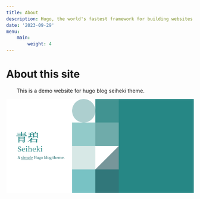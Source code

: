 ```yaml
---
title: About
description: Hugo, the world's fastest framework for building websites
date: '2023-09-29'
menu:
    main: 
        weight: 4
---
```


# About this site

&emsp;&emsp;This is a demo website for hugo blog seiheki theme.

![Image](og-image.png)